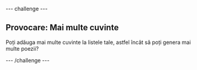 \--- challenge \---

## Provocare: Mai multe cuvinte

Poți adăuga mai multe cuvinte la listele tale, astfel încât să poți genera mai multe poezii?

\--- /challenge \---